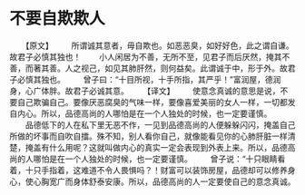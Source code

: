 # 不要自欺欺人
　　【原文】 
　　所谓诚其意者，毋自欺也。如恶恶臭，如好好色，此之谓自谦。故君子必慎其独也！ 
　　小人闲居为不善，无所不至，见君子而后厌然，掩其不善，而著其善。人之视己，如见其肺肝然，则何益矣。此谓诚于中，形于外。故君子必慎其独也。 
　　曾子曰：“十目所视，十手所指，其严乎！”富润屋，德润身，心广体胖。故君子必诚其意。 
　　【译文】 
　　使意念真诚的意思是说，不要自己欺骗自己。要像厌恶腐臭的气味一样，要像喜爱美丽的女人一样，一切都发自内心。所以，品德高尚的人哪怕是在一个人独处的时候，也一定要谨慎。 
　　品德低下的人在私下里无恶不作，一见到品德高尚的人便躲躲闪闪，掩盖自己所做的坏事而自吹自擂。殊不知，别人看你自己，就像能看见你的心肺肝脏一样清楚，掩盖有什么用呢？这就叫做内心的真实一定会表现到外表上来。所以，品德高尚的人哪怕是在一个人独处的时候，也一定要谨慎。 
　　曾子说：“十只眼睛看着，十只手指着，这难道不令人畏惧吗？！财富可以装饰房屋，品德却可以修养身心，使心胸宽广而身体舒泰安康。所以，品德高尚的人一定要使自己的意念真诚。
 